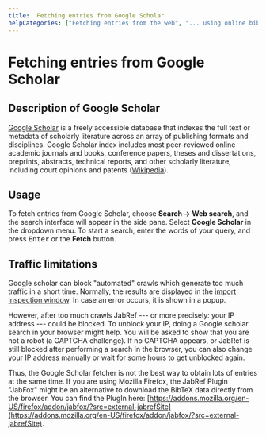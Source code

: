 ```yaml
---
title:  Fetching entries from Google Scholar
helpCategories: ["Fetching entries from the web", "... using online bibliographic database"]
---
```


#  Fetching entries from Google Scholar

## Description of  Google Scholar
[Google Scholar](https://scholar.google.com/) is a freely accessible database that indexes the full text or metadata of scholarly literature across an array of publishing formats and disciplines. Google Scholar index includes most peer-reviewed online academic journals and books, conference papers, theses and dissertations, preprints, abstracts, technical reports, and other scholarly literature, including court opinions and patents ([Wikipedia](https://en.wikipedia.org/wiki/Google_Scholar)).

## Usage

To fetch entries from Google Scholar, choose **Search → Web search**, and the search interface will appear in the side pane. Select **Google Scholar** in the dropdown menu. To start a search, enter the words of your query, and press <kbd>Enter</kbd> or the **Fetch** button.

## Traffic limitations

Google scholar can block "automated" crawls which generate too much traffic in a short time. Normally, the results are displayed in the [import inspection window](ImportInspectionDialog).
In case an error occurs, it is shown in a popup.

However, after too much crawls JabRef --- or more precisely: your IP address --- could be blocked.
To unblock your IP, doing a Google scholar search in your browser might help. You will be asked to show that you are not a robot (a CAPTCHA challenge). If no CAPTCHA appears, or JabRef is still blocked after performing a search in the browser, you can also change your IP address manually or wait for some hours to get unblocked again.

Thus, the Google Scholar fetcher is not the best way to obtain lots of entries at the same time. If you are using Mozilla Firefox, the JabRef Plugin "JabFox" might be an alternative to download the BibTeX data directly from the browser. You can find the PlugIn here: [https://addons.mozilla.org/en-US/firefox/addon/jabfox/?src=external-jabrefSite](https://addons.mozilla.org/en-US/firefox/addon/jabfox/?src=external-jabrefSite).
